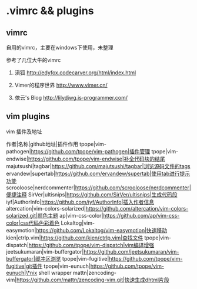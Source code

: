 .vimrc && plugins
======

vimrc
-----

自用的vimrc，主要在windows下使用，未整理

参考了几位大牛的vimrc

1. 滇狐 http://edyfox.codecarver.org/html/index.html

2. Vimer的程序世界 http://www.vimer.cn/

3. 依云's Blog http://lilydjwg.is-programmer.com/

vim plugins
------

vim 插件及地址

作者|名称|github地址|插件作用
tpope|vim-pathogen|https://github.com/tpope/vim-pathogen|插件管理
tpope|vim-endwise|https://github.com/tpope/vim-endwise|补全代码块的结尾
majutsushi|tagbar|https://github.com/majutsushi/tagbar|浏览源码文件的tags
ervandew|supertab|https://github.com/ervandew/supertab|使用tab进行提示功能
scrooloose|nerdcommenter|https://github.com/scrooloose/nerdcommenter|便捷注释
SirVer|ultisnips|https://github.com/SirVer/ultisnips|生成代码段
iyf|AuthorInfo|https://github.com/iyf/AuthorInfo|插入作者信息
altercation|vim-colors-solarized|https://github.com/altercation/vim-colors-solarized.git|颜色主题
ap|vim-css-color|https://github.com/ap/vim-css-color|css代码色彩着色
Lokaltog|vim-easymotion|https://github.com/Lokaltog/vim-easymotion|快速移动
kien|ctrlp.vim|https://github.com/kien/ctrlp.vim|查找文件
tpope|vim-dispatch|https://github.com/tpope/vim-dispatch|vim编译增强
jeetsukumaran|vim-buffergator|https://github.com/jeetsukumaran/vim-buffergator|缓冲区浏览
tpope|vim-fugitive|https://github.com/tpope/vim-fugitive|git插件
tpope|vim-eunuch|https://github.com/tpope/vim-eunuch|\*nix shell wrapper
mattn|zencoding-vim|https://github.com/mattn/zencoding-vim.git|快速生成dhtml片段
